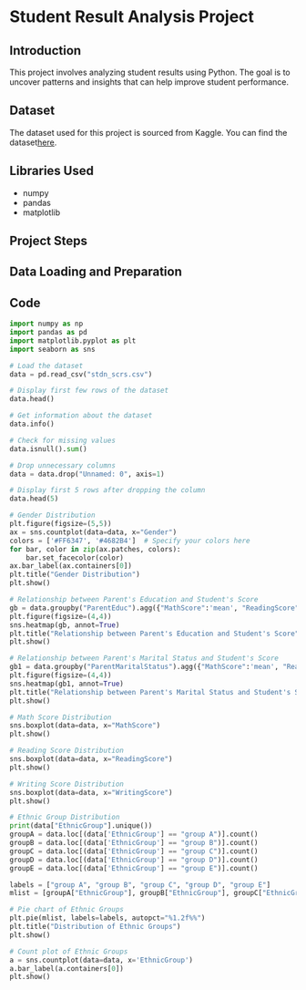 # Student Result Analysis Project

## Introduction
This project involves analyzing student results using Python. The goal is to uncover patterns and insights that can help improve student performance.

## Dataset
The dataset used for this project is sourced from Kaggle. You can find the dataset[here](https://www.kaggle.com/datasets/desalegngeb/students-exam-scores/data?select=Expanded_data_with_more_features.csv).

## Libraries Used
- numpy
- pandas
- matplotlib

## Project Steps
## Data Loading and Preparation
## Code
```python
import numpy as np
import pandas as pd
import matplotlib.pyplot as plt
import seaborn as sns

# Load the dataset
data = pd.read_csv("stdn_scrs.csv")

# Display first few rows of the dataset
data.head()

# Get information about the dataset
data.info()

# Check for missing values
data.isnull().sum()

# Drop unnecessary columns
data = data.drop("Unnamed: 0", axis=1)

# Display first 5 rows after dropping the column
data.head(5)

# Gender Distribution
plt.figure(figsize=(5,5))
ax = sns.countplot(data=data, x="Gender")
colors = ['#FF6347', '#4682B4']  # Specify your colors here
for bar, color in zip(ax.patches, colors):
    bar.set_facecolor(color)
ax.bar_label(ax.containers[0])
plt.title("Gender Distribution")
plt.show()

# Relationship between Parent's Education and Student's Score
gb = data.groupby("ParentEduc").agg({"MathScore":'mean', "ReadingScore":'mean', "WritingScore":'mean'})
plt.figure(figsize=(4,4))
sns.heatmap(gb, annot=True)
plt.title("Relationship between Parent's Education and Student's Score")
plt.show()

# Relationship between Parent's Marital Status and Student's Score
gb1 = data.groupby("ParentMaritalStatus").agg({"MathScore":'mean', "ReadingScore":'mean', "WritingScore":'mean'})
plt.figure(figsize=(4,4))
sns.heatmap(gb1, annot=True)
plt.title("Relationship between Parent's Marital Status and Student's Score")
plt.show()

# Math Score Distribution
sns.boxplot(data=data, x="MathScore")
plt.show()

# Reading Score Distribution
sns.boxplot(data=data, x="ReadingScore")
plt.show()

# Writing Score Distribution
sns.boxplot(data=data, x="WritingScore")
plt.show()

# Ethnic Group Distribution
print(data["EthnicGroup"].unique())
groupA = data.loc[(data['EthnicGroup'] == "group A")].count()
groupB = data.loc[(data['EthnicGroup'] == "group B")].count()
groupC = data.loc[(data['EthnicGroup'] == "group C")].count()
groupD = data.loc[(data['EthnicGroup'] == "group D")].count()
groupE = data.loc[(data['EthnicGroup'] == "group E")].count()

labels = ["group A", "group B", "group C", "group D", "group E"]
mlist = [groupA["EthnicGroup"], groupB["EthnicGroup"], groupC["EthnicGroup"], groupD["EthnicGroup"], groupE["EthnicGroup"]]

# Pie chart of Ethnic Groups
plt.pie(mlist, labels=labels, autopct="%1.2f%%")
plt.title("Distribution of Ethnic Groups")
plt.show()

# Count plot of Ethnic Groups
a = sns.countplot(data=data, x='EthnicGroup')
a.bar_label(a.containers[0])
plt.show()

